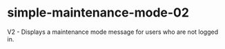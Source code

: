 # simple-maintenance-mode-02
V2 - Displays a maintenance mode message for users who are not logged in.
